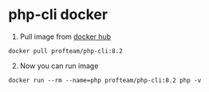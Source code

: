 # php-cli docker

1. Pull image from [docker hub](https://hub.docker.com/r/profteam/php-cli/)

`docker pull profteam/php-cli:8.2`

2. Now you can run image

`docker run --rm --name=php profteam/php-cli:8.2 php -v`

